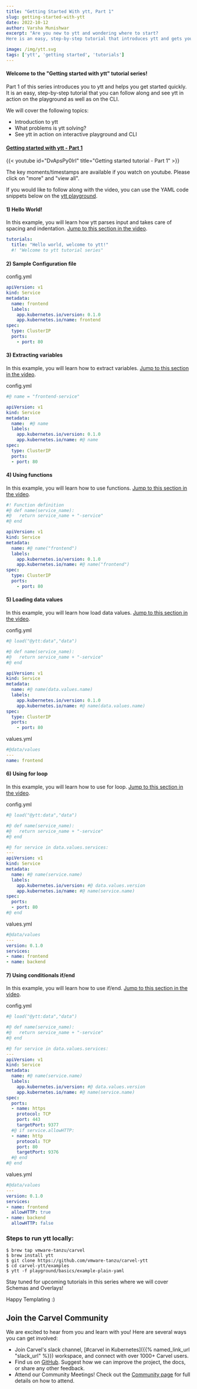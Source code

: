 ```yaml
---
title: "Getting Started With ytt, Part 1"
slug: getting-started-with-ytt
date: 2022-10-12
author: Varsha Munishwar
excerpt: "Are you new to ytt and wondering where to start?
Here is an easy, step-by-step tutorial that introduces ytt and gets you started quickly."

image: /img/ytt.svg
tags: ['ytt', 'getting started', 'tutorials']
---
```


#### Welcome to the "Getting started with ytt" tutorial series!

Part 1 of this series introduces you to ytt and helps you get started quickly.
It is an easy, step-by-step tutorial that you can follow along and see ytt in action on the playground as well as on the CLI.

We will cover the following topics:
- Introduction to ytt
- What problems is ytt solving?
- See ytt in action on interactive playground and CLI

#### [Getting started with ytt - Part 1](https://youtu.be/DvApsPy0IrI)
{{< youtube id="DvApsPy0IrI" title="Getting started tutorial - Part 1" >}}

The key moments/timestamps are available if you watch on youtube. Please click on "more" and "view all".

If you would like to follow along with the video, you can use the YAML code snippets below on the [ytt playground](https://carvel.dev/ytt/#playground).

#### 1) Hello World! 
In this example, you will learn how ytt parses input and takes care of spacing and indentation. [Jump to this section in the video](https://youtu.be/DvApsPy0IrI&t=360).

```yaml
tutorials:
  title: "Hello world, welcome to ytt!"
  #! "Welcome to ytt tutorial series" 
```
#### 2) Sample Configuration file 
config.yml
```yaml
apiVersion: v1
kind: Service
metadata:
  name: frontend
  labels:
    app.kubernetes.io/version: 0.1.0
    app.kubernetes.io/name: frontend
spec:
  type: ClusterIP
  ports:
    - port: 80
```

#### 3) Extracting variables
In this example, you will learn how to extract variables. [Jump to this section in the video](https://youtu.be/DvApsPy0IrI&t=418).

config.yml
```yaml
#@ name = "frontend-service"

apiVersion: v1
kind: Service
metadata:
  name:  #@ name
  labels:
    app.kubernetes.io/version: 0.1.0
    app.kubernetes.io/name: #@ name
spec:
  type: ClusterIP
  ports:
  - port: 80
```

#### 4) Using functions 
In this example, you will learn how to use functions. [Jump to this section in the video](https://youtu.be/DvApsPy0IrI&t=486).

```yaml
#! Function definition
#@ def name(service_name):
#@   return service_name + "-service"
#@ end

apiVersion: v1
kind: Service
metadata:
  name: #@ name("frontend")
  labels:
    app.kubernetes.io/version: 0.1.0
    app.kubernetes.io/name: #@ name("frontend")
spec:
  type: ClusterIP
  ports:
    - port: 80
```

#### 5) Loading data values
In this example, you will learn how load data values. [Jump to this section in the video](https://youtu.be/DvApsPy0IrI&t=585).

config.yml
```yaml
#@ load("@ytt:data","data")

#@ def name(service_name):
#@   return service_name + "-service"
#@ end

apiVersion: v1
kind: Service
metadata:
  name: #@ name(data.values.name)
  labels:
    app.kubernetes.io/version: 0.1.0
    app.kubernetes.io/name: #@ name(data.values.name)
spec:
  type: ClusterIP
  ports:
    - port: 80
```
values.yml
```yaml
#@data/values
---
name: frontend
```
#### 6) Using for loop
In this example, you will learn how to use for loop. [Jump to this section in the video](https://youtu.be/DvApsPy0IrI&t=706).

config.yml
```yaml
#@ load("@ytt:data","data")

#@ def name(service_name):
#@   return service_name + "-service"
#@ end

#@ for service in data.values.services:
---
apiVersion: v1
kind: Service
metadata:
  name: #@ name(service.name)
  labels:
    app.kubernetes.io/version: #@ data.values.version
    app.kubernetes.io/name: #@ name(service.name)
spec:
  ports:
  - port: 80
#@ end
```
values.yml
```yaml
#@data/values
---
version: 0.1.0
services:
- name: frontend
- name: backend
```
#### 7) Using conditionals if/end
In this example, you will learn how to use if/end. [Jump to this section in the video](https://youtu.be/DvApsPy0IrI&t=908).

config.yml
```yaml
#@ load("@ytt:data","data")

#@ def name(service_name):
#@   return service_name + "-service"
#@ end

#@ for service in data.values.services:
---
apiVersion: v1
kind: Service
metadata:
  name: #@ name(service.name)
  labels:
    app.kubernetes.io/version: #@ data.values.version
    app.kubernetes.io/name: #@ name(service.name)
spec:
  ports:
  - name: https
    protocol: TCP
    port: 443
    targetPort: 9377
  #@ if service.allowHTTP:
  - name: http
    protocol: TCP
    port: 80
    targetPort: 9376
  #@ end
#@ end
```
values.yml
```yaml
#@data/values
---
version: 0.1.0
services:
- name: frontend
  allowHTTP: true
- name: backend
  allowHTTP: false
```

### Steps to run ytt locally:
```shell
$ brew tap vmware-tanzu/carvel
$ brew install ytt
$ git clone https://github.com/vmware-tanzu/carvel-ytt
$ cd carvel-ytt/examples
$ ytt -f playground/basics/example-plain-yaml
```

Stay tuned for upcoming tutorials in this series where we will cover Schemas and Overlays!

Happy Templating :)


## Join the Carvel Community

We are excited to hear from you and learn with you! Here are several ways you can get involved:
* Join Carvel's slack channel, [#carvel in Kubernetes]({{% named_link_url "slack_url" %}}) workspace, and connect with over 1000+ Carvel users.
* Find us on [GitHub](https://github.com/vmware-tanzu/carvel). Suggest how we can improve the project, the docs, or share any other feedback.
* Attend our Community Meetings! Check out the [Community page](/community/) for full details on how to attend.
